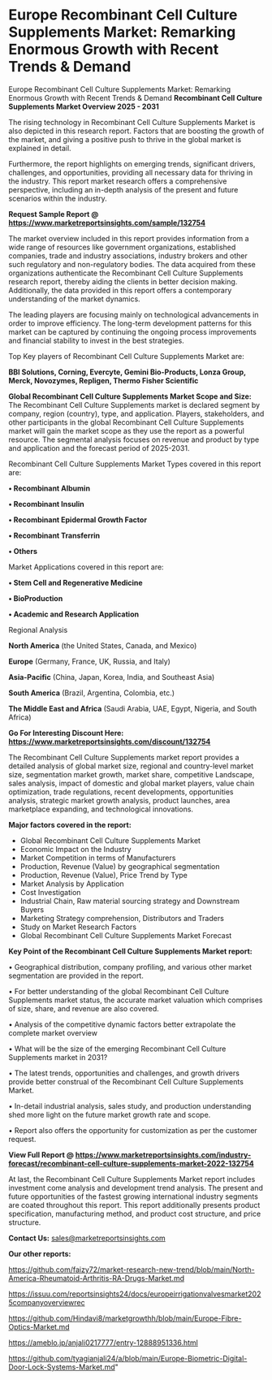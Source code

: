 # Europe Recombinant Cell Culture Supplements Market: Remarking Enormous Growth with Recent Trends & Demand
 Europe Recombinant Cell Culture Supplements Market: Remarking Enormous Growth with Recent Trends & Demand
<Strong> Recombinant Cell Culture Supplements Market Overview 2025 - 2031</strong>

The rising technology in Recombinant Cell Culture Supplements Market is also depicted in this research report. Factors that are boosting the growth of the market, and giving a positive push to thrive in the global market is explained in detail.

Furthermore, the report highlights on emerging trends, significant drivers, challenges, and opportunities, providing all necessary data for thriving in the industry. This report market research offers a comprehensive perspective, including an in-depth analysis of the present and future scenarios within the industry.

<strong>Request Sample Report @ <a href=https://www.marketreportsinsights.com/sample/132754>https://www.marketreportsinsights.com/sample/132754</a></strong>

The market overview included in this report provides information from a wide range of resources like government organizations, established companies, trade and industry associations, industry brokers and other such regulatory and non-regulatory bodies. The data acquired from these organizations authenticate the Recombinant Cell Culture Supplements research report, thereby aiding the clients in better decision making. Additionally, the data provided in this report offers a contemporary understanding of the market dynamics.

The leading players are focusing mainly on technological advancements in order to improve efficiency. The long-term development patterns for this market can be captured by continuing the ongoing process improvements and financial stability to invest in the best strategies.

Top Key players of Recombinant Cell Culture Supplements Market are:

<strong>BBI Solutions, Corning, Evercyte, Gemini Bio-Products, Lonza Group, Merck, Novozymes, Repligen, Thermo Fisher Scientific</strong>

<strong><b>Global Recombinant Cell Culture Supplements Market Scope and Size:</b></strong>
The Recombinant Cell Culture Supplements market is declared segment by company, region (country), type, and application. Players, stakeholders, and other participants in the global Recombinant Cell Culture Supplements market will gain the market scope as they use the report as a powerful resource. The segmental analysis focuses on revenue and product by type and application and the forecast period of 2025-2031.

Recombinant Cell Culture Supplements Market Types covered in this report are:

<strong>• Recombinant Albumin

• Recombinant Insulin

• Recombinant Epidermal Growth Factor

• Recombinant Transferrin

• Others</strong>

Market Applications covered in this report are:

<strong>• Stem Cell and Regenerative Medicine

• BioProduction

• Academic and Research Application</strong> 

Regional Analysis

<strong>North America</strong> (the United States, Canada, and Mexico)

<strong>Europe</strong> (Germany, France, UK, Russia, and Italy)

<strong>Asia-Pacific</strong> (China, Japan, Korea, India, and Southeast Asia)

<strong>South America</strong> (Brazil, Argentina, Colombia, etc.)

<strong>The Middle East and Africa</strong> (Saudi Arabia, UAE, Egypt, Nigeria, and South Africa)

<strong>Go For Interesting Discount Here: <a href=https://www.marketreportsinsights.com/discount/132754>https://www.marketreportsinsights.com/discount/132754</a></strong>

The Recombinant Cell Culture Supplements market report provides a detailed analysis of global market size, regional and country-level market size, segmentation market growth, market share, competitive Landscape, sales analysis, impact of domestic and global market players, value chain optimization, trade regulations, recent developments, opportunities analysis, strategic market growth analysis, product launches, area marketplace expanding, and technological innovations.

<strong><b>Major factors covered in the report:</b></strong>
<ul>
  <li>Global Recombinant Cell Culture Supplements Market </li>
  <li>Economic Impact on the Industry</li>
  <li>Market Competition in terms of Manufacturers</li>
  <li>Production, Revenue (Value) by geographical segmentation</li>
  <li>Production, Revenue (Value), Price Trend by Type</li>
  <li>Market Analysis by Application</li>
  <li>Cost Investigation</li>
  <li>Industrial Chain, Raw material sourcing strategy and Downstream Buyers</li>
  <li>Marketing Strategy comprehension, Distributors and Traders</li>
  <li>Study on Market Research Factors</li>
  <li>Global Recombinant Cell Culture Supplements Market Forecast</li>
</ul>

<strong><b>Key Point of the Recombinant Cell Culture Supplements Market report:</b></strong>

• Geographical distribution, company profiling, and various other market segmentation are provided in the report.

• For better understanding of the global Recombinant Cell Culture Supplements market status, the accurate market valuation which comprises of size, share, and revenue are also covered.

• Analysis of the competitive dynamic factors better extrapolate the complete market overview

• What will be the size of the emerging Recombinant Cell Culture Supplements market in 2031?

• The latest trends, opportunities and challenges, and growth drivers provide better construal of the Recombinant Cell Culture Supplements Market.

• In-detail industrial analysis, sales study, and production understanding shed more light on the future market growth rate and scope.

• Report also offers the opportunity for customization as per the customer request.

<strong><b>View Full Report @ <a href=https://www.marketreportsinsights.com/industry-forecast/recombinant-cell-culture-supplements-market-2022-132754>https://www.marketreportsinsights.com/industry-forecast/recombinant-cell-culture-supplements-market-2022-132754</a></b></strong>


At last, the Recombinant Cell Culture Supplements Market report includes investment come analysis and development trend analysis. The present and future opportunities of the fastest growing international industry segments are coated throughout this report. This report additionally presents product specification, manufacturing method, and product cost structure, and price structure.

<strong>Contact Us:</strong>
sales@marketreportsinsights.com

<strong>Our other reports:</strong>

<a href=https://github.com/faizy72/market-research-new-trend/blob/main/North-America-Rheumatoid-Arthritis-RA-Drugs-Market.md>https://github.com/faizy72/market-research-new-trend/blob/main/North-America-Rheumatoid-Arthritis-RA-Drugs-Market.md</a>

<a href=https://issuu.com/reportsinsights24/docs/europeirrigationvalvesmarket2025companyoverviewrec>https://issuu.com/reportsinsights24/docs/europeirrigationvalvesmarket2025companyoverviewrec</a>

<a href=https://github.com/Hindavi8/marketgrowthh/blob/main/Europe-Fibre-Optics-Market.md>https://github.com/Hindavi8/marketgrowthh/blob/main/Europe-Fibre-Optics-Market.md</a>

<a href=https://ameblo.jp/anjali0217777/entry-12888951336.html>https://ameblo.jp/anjali0217777/entry-12888951336.html</a>

<a href=https://github.com/tyagianjali24/a/blob/main/Europe-Biometric-Digital-Door-Lock-Systems-Market.md>https://github.com/tyagianjali24/a/blob/main/Europe-Biometric-Digital-Door-Lock-Systems-Market.md</a>"
